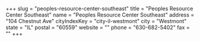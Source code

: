 +++
slug = "peoples-resource-center-southeast"
title = "Peoples Resource Center Southeast"
name = "Peoples Resource Center Southeast"
address = "104 Chestnut Ave"
cityIndexKey = "city-il-westmont"
city = "Westmont"
state = "IL"
postal = "60559"
website = ""
phone = "630-682-5402"
fax = ""
+++
